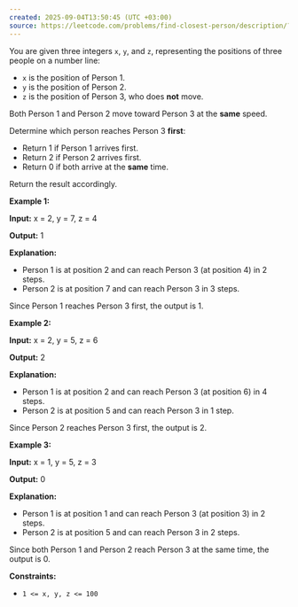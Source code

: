 ```yaml
---
created: 2025-09-04T13:50:45 (UTC +03:00)
source: https://leetcode.com/problems/find-closest-person/description/?envType=daily-question&envId=2025-09-04
---
```

You are given three integers `x`, `y`, and `z`, representing the positions of three people on a number line:

-   `x` is the position of Person 1.
-   `y` is the position of Person 2.
-   `z` is the position of Person 3, who does **not** move.

Both Person 1 and Person 2 move toward Person 3 at the **same** speed.

Determine which person reaches Person 3 **first**:

-   Return 1 if Person 1 arrives first.
-   Return 2 if Person 2 arrives first.
-   Return 0 if both arrive at the **same** time.

Return the result accordingly.


**Example 1:**

**Input:** x = 2, y = 7, z = 4

**Output:** 1

**Explanation:**

-   Person 1 is at position 2 and can reach Person 3 (at position 4) in 2 steps.
-   Person 2 is at position 7 and can reach Person 3 in 3 steps.

Since Person 1 reaches Person 3 first, the output is 1.


**Example 2:**

**Input:** x = 2, y = 5, z = 6

**Output:** 2

**Explanation:**

-   Person 1 is at position 2 and can reach Person 3 (at position 6) in 4 steps.
-   Person 2 is at position 5 and can reach Person 3 in 1 step.

Since Person 2 reaches Person 3 first, the output is 2.


**Example 3:**

**Input:** x = 1, y = 5, z = 3

**Output:** 0

**Explanation:**

-   Person 1 is at position 1 and can reach Person 3 (at position 3) in 2 steps.
-   Person 2 is at position 5 and can reach Person 3 in 2 steps.

Since both Person 1 and Person 2 reach Person 3 at the same time, the output is 0.


**Constraints:**

-   `1 <= x, y, z <= 100`

